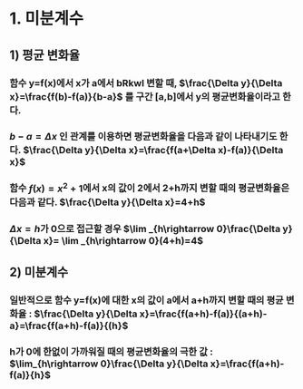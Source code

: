 # 1. 미분계수
## 1) 평균 변화율
  ### 함수 y=f(x)에서 x가 a에서 bRkwl 변할 때, $\frac{\Delta y}{\Delta x}=\frac{f(b)-f(a)}{b-a}$ 를 구간 [a,b]에서 y의 평균변화율이라고 한다.
  ### $b-a=\Delta x$ 인 관계를 이용하면 평균변화율을 다음과 같이 나타내기도 한다. $\frac{\Delta y}{\Delta x}=\frac{f(a+\Delta x)-f(a)}{\Delta x}$
  ### 함수 $f(x)=x^{2}+1$에서 x의 값이 2에서 2+h까지 변할 때의 평균변화율은 다음과 같다. $\frac{\Delta y}{\Delta x}=4+h$
  ### $\Delta x=h$가 0으로 접근할 경우 $\lim _{h\rightarrow 0}\frac{\Delta y}{\Delta x}= \lim _{h\rightarrow 0}(4+h)=4$

## 2) 미분계수
  ### 일반적으로 함수 y=f(x)에 대한 x의 값이 a에서 a+h까지 변할 때의 평균 변화율 : $\frac{\Delta y}{\Delta x}=\frac{f(a+h)-f(a)}{(a+h)-a}=\frac{f(a+h)-f(a)}{(h}$
  ### h가 0에 한없이 가까워질 때의 평균변화율의 극한 값 : $\lim_{h\rightarrow 0}\frac{\Delta y}{\Delta x}=\frac{f(a+h)-f(a)}{h}$
